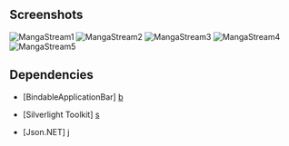 Screenshots
-----------
![MangaStream1](http://goo.gl/7qHuX)
![MangaStream2](http://goo.gl/xfxVs)
![MangaStream3](http://goo.gl/pBdHT)
![MangaStream4](http://goo.gl/0JgEI)
![MangaStream5](http://goo.gl/AF37B)

Dependencies
------------
* [BindableApplicationBar] [b]
* [Silverlight Toolkit] [s]
* [Json.NET] [j]

  [b]: http://blog.humann.info/post/2011/07/12/BindableApplicationBar-update-for-Windows-Phone-Mango.aspx  "BindableApplicationBar"
  [s]: http://silverlight.codeplex.com  "Silverlight Toolkit"
  [j]: http://json.codeplex.com/  "Json.NET"
